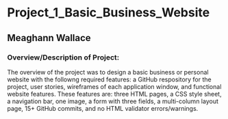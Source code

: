 # Project_1_Basic_Business_Website

## Meaghann Wallace

### Overview/Description of Project:

The overview of the project was to design a basic business or personal website with the followng required features: a GitHub respository for the project, user stories, wireframes of each application window, and functional website features.
These features are: three HTML pages, a CSS style sheet, a navigation bar, one image, a form with three fields, a multi-column layout page, 15+ GitHub commits, and no HTML validator errors/warnings.
